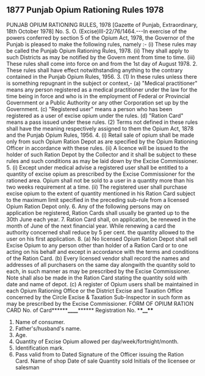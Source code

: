 ## 1877 Punjab Opium Rationing Rules 1978
 
PUNJAB OPIUM RATIONING RULES, 1978
[Gazette of Punjab, Extraordinary, 18th October 1978]
No. S. O. (Excise)III-22/76/1464.---In exercise of the powers conferred by section 5 of the Opium Act, 1978, the Governor of the Punjab is pleased to make the following rules, namely :-
(i) These rules may be called the Punjab Opium Rationing Rules, 1978.
(ii) They shall apply to such Districts as may be notified by the Govern ment from time to time.
(iii) These rules shall come into force on and from the 1st day of August 1978. 2. These rules shall have effect notwithstanding anything to the contrary contained in the Punjab Opium Rules, 1956. 3. (1) In these rules unless there is something repugnant in the subject or context,-
(a) "Medical practitioner" means any person registered as a medical practitioner under the law for the time being in force and who is in the employment of Federal or Provincial Government or a Public Authority or any other Corporation set up by the Government.
(c) "Registered user" means a person who has been registered as a user of excise opium under the rules.
(d) "Ration Card" means a pass issued under these rules.
(2) Terms not defined in these rules shall have the meaning respectively assigned to them the Opium Act, 1878 and the Punjab Opium Rules, 1956. 4. (i) Retail sale of opium shall be made only from such Opium Ration Depot as are specified by the Opium Rationing Officer in accordance with these rules.
(ii) A licence will be issued to the holder of such Ration Depot by the Collector and it shall be subject to these rules and such conditions as may be laid down by the Excise Commissioner. 5. (i) Except under medical advise a registered user shall be entitled to a quantity of excise opium as prescribed by the Excise Commissioner for the rationed area. Opium shall not be sold to a user in a quantity more than his two weeks requirement at a time.
(ii) The registered user shall purchase excise opium to the extent of quantity mentioned in his Ration Card subject to the maximum limit specified in the preceding sub-rule from a licensed Opium Ration Depot only. 6. Any of the following persons may on application be registered, Ration Cards shall usually be granted up to the 30th June each year. 7. Ration Card shall, on application, be renewed in the month of June of the next financial year. While renewing a card the authority concerned shall reduce by 5 per cent. the quantity allowed to the user on his first application. 8. (a) No licensed Opium Ration Depot shall sell Excise Opium to any person other than holder of a Ration Card or to one acting on his behalf and except in accordance with the terms and conditions of the Ration Card.
(b) Every licensed vendor shall record the names and addresses of all purchasers on the same day alongwith the quantity sold to each, in such manner as may be prescribed by the Excise Commissioner. Note shall also be made in the Ration Card stating the quantity sold with date and name of depot.
(c) A register of Opium users shall be maintained in each Opium Rationing Office or the District Excise and Taxation Office concerned by the Circle Excise & Taxation Sub-Inspector in such form as may be prescribed by the Excise Commissioner.
FORM OF OPIUM RATION CARD
No. of Card**\*\*\*\***\_\_\_\_**\*\*\*\*** Registration No. \***\*\_\_\*\***

1. Name of consumer.
2. Father's/husband's name.
3. Age.
4. Quantity of Excise Opium allowed per day/week/fortnight/month.
5. Identification mark.
6. Pass valid from to
   Dated Signature of the Officer issuing
   the Ration Card.
   Name of shop
   Date of sale
   Quantity sold
   Initials of the licensee or salesman


